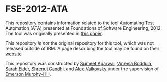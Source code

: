 # FSE-2012-ATA


This repository contains information related to the tool Automating Test Automation (ATA) presented at Foundations of Software Engineering, 2012. The tool was originally presented in [this paper](http://dl.acm.org/citation.cfm?doid=2393596.2393643).

This repository _is not_ the original repository for this tool, which was not released outside of IBM. A page describing the tool may be found on their [website](http://researcher.watson.ibm.com/researcher/view_group.php?id=3613)

This repository was constructed by [Sumeet Agarwal](https://github.com/sumeet29), [Vineela Boddula](https://github.com/boddulavineela), [Sarah Elder](https://github.com/seelder),  [Shrenuj Gandhi](https://github.com/shrenujgandhi), and [Alex Valkovsky](https://github.com/avalkovsky) under the supervision of [Emerson Murphy-Hill](https://github.com/CaptainEmerson).
